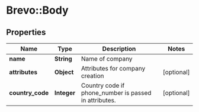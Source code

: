 # Brevo::Body

## Properties
Name | Type | Description | Notes
------------ | ------------- | ------------- | -------------
**name** | **String** | Name of company | 
**attributes** | **Object** | Attributes for company creation | [optional] 
**country_code** | **Integer** | Country code if phone_number is passed in attributes. | [optional] 


